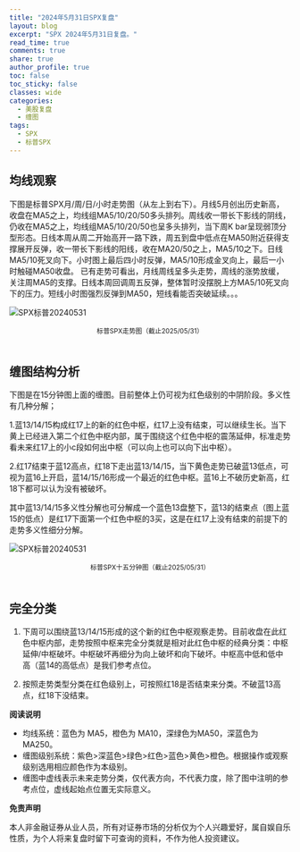 ```yaml
---
title: "2024年5月31日SPX复盘"
layout: blog
excerpt: "SPX 2024年5月31日复盘。"
read_time: true
comments: true
share: true
author_profile: true
toc: false
toc_sticky: false
classes: wide
categories:
  - 美股复盘
  - 缠图
tags:
  - SPX
  - 标普SPX
---
```


## 均线观察

下图是标普SPX月/周/日/小时走势图（从左上到右下）。月线5月创出历史新高，收盘在MA5之上，均线组MA5/10/20/50多头排列。周线收一带长下影线的阴线，仍收在MA5之上，均线组MA5/10/20/50也呈多头排列，当下周K bar呈现弱顶分型形态。日线本周从周二开始高开一路下跌，周五到盘中低点在MA50附近获得支撑展开反弹，收一带长下影线的阳线，收在MA20/50之上，MA5/10之下。日线MA5/10死叉向下。小时图上最后四小时反弹，MA5/10形成金叉向上，最后一小时触碰MA50收盘。
已有走势可看出，月线周线呈多头走势，周线的涨势放缓，关注周MA5的支撑。日线本周回调周五反弹，整体暂时没摆脱上方MA5/10死叉向下的压力。短线小时图强烈反弹到MA50，短线看能否突破延续。。。

![SPX标普20240531](https://image.olim.cc/2024/2024-05-31-SPX.jpg)
<small><center>标普SPX走势图（截止2025/05/31）</center></small>　

## 缠图结构分析

下图是在15分钟图上面的缠图。目前整体上仍可视为红色级别的中阴阶段。多义性有几种分解；

1.蓝13/14/15构成红17上的新的红色中枢，红17上没有结束，可以继续生长。当下黄上已经进入第二个红色中枢内部，属于围绕这个红色中枢的震荡延伸，标准走势看未来红17上的小c段如何出中枢（可以向上也可以向下出中枢）。

2.红17结束于蓝12高点，红18下走出蓝13/14/15，当下黄色走势已破蓝13低点，可视为蓝16上开启，蓝14/15/16形成一个最近的红色中枢。蓝16上不破历史新高，红18下都可以认为没有被破坏。

其中蓝13/14/15多义性分解也可分解成一个蓝色13盘整下，蓝13的结束点（图上蓝15的低点）是红17下面第一个红色中枢的3买，这是在红17上没有结束的前提下的走势多义性细分分解。

![SPX标普20240531](https://image.olim.cc/2024/2024-05-31-SPX-minute-c.png)
<small><center>标普SPX十五分钟图（截止2025/05/31）</center></small>　

## 完全分类

1. 下周可以围绕蓝13/14/15形成的这个新的红色中枢观察走势。目前收盘在此红色中枢内部，走势按照中枢来完全分类就是相对此红色中枢的经典分类：中枢延伸/中枢破坏。中枢破坏再细分为向上破坏和向下破坏。中枢高中低和低中高（蓝14的高低点）是我们参考点位。

2. 按照走势类型分类在红色级别上，可按照红18是否结束来分类。不破蓝13高点，红18下没结束。

**阅读说明**

* 均线系统：蓝色为 MA5，橙色为 MA10，深绿色为MA50，深蓝色为MA250。
* 缠图级别系统：紫色>深蓝色>绿色>红色>蓝色>黄色>橙色。根据操作或观察级别选用相应颜色作为本级别。
* 缠图中虚线表示未来走势分类，仅代表方向，不代表力度，除了图中注明的参考点位，虚线起始点位置无实际意义。

**免责声明** 

本人非金融证券从业人员，所有对证券市场的分析仅为个人兴趣爱好，属自娱自乐性质，为个人将来复盘时留下可查询的资料，不作为他人投资建议。

